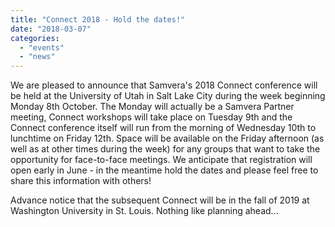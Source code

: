 ```yaml
---
title: "Connect 2018 - Hold the dates!"
date: "2018-03-07"
categories: 
  - "events"
  - "news"
---
```


We are pleased to announce that Samvera's 2018 Connect conference will be held at the University of Utah in Salt Lake City during the week beginning Monday 8th October. The Monday will actually be a Samvera Partner meeting, Connect workshops will take place on Tuesday 9th and the Connect conference itself will run from the morning of Wednesday 10th to lunchtime on Friday 12th. Space will be available on the Friday afternoon (as well as at other times during the week) for any groups that want to take the opportunity for face-to-face meetings. We anticipate that registration will open early in June - in the meantime hold the dates and please feel free to share this information with others!

Advance notice that the subsequent Connect will be in the fall of 2019 at Washington University in St. Louis. Nothing like planning ahead...
